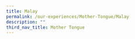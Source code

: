```yaml
---
title: Malay
permalink: /our-experiences/Mother-Tongue/Malay
description: ""
third_nav_title: Mother Tongue
---
```

